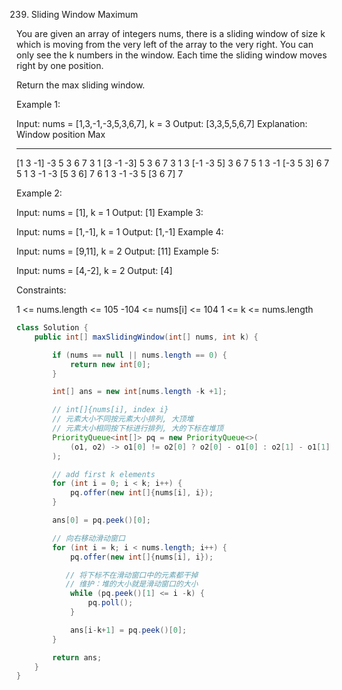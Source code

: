 239. Sliding Window Maximum

You are given an array of integers nums, there is a sliding window of size k which is moving from the very left of the array to the very right. You can only see the k numbers in the window. Each time the sliding window moves right by one position.

Return the max sliding window.

Example 1:

Input: nums = [1,3,-1,-3,5,3,6,7], k = 3
Output: [3,3,5,5,6,7]
Explanation: 
Window position                Max
---------------               -----
[1  3  -1] -3  5  3  6  7       3
 1 [3  -1  -3] 5  3  6  7       3
 1  3 [-1  -3  5] 3  6  7       5
 1  3  -1 [-3  5  3] 6  7       5
 1  3  -1  -3 [5  3  6] 7       6
 1  3  -1  -3  5 [3  6  7]      7

Example 2:

Input: nums = [1], k = 1
Output: [1]
Example 3:

Input: nums = [1,-1], k = 1
Output: [1,-1]
Example 4:

Input: nums = [9,11], k = 2
Output: [11]
Example 5:

Input: nums = [4,-2], k = 2
Output: [4]


Constraints:

1 <= nums.length <= 105
-104 <= nums[i] <= 104
1 <= k <= nums.length

```java
class Solution {
    public int[] maxSlidingWindow(int[] nums, int k) {

        if (nums == null || nums.length == 0) {
            return new int[0];
        }

        int[] ans = new int[nums.length -k +1];

        // int[]{nums[i], index i}
        // 元素大小不同按元素大小排列, 大顶堆
        // 元素大小相同按下标进行排列, 大的下标在堆顶
        PriorityQueue<int[]> pq = new PriorityQueue<>(
            (o1, o2) -> o1[0] != o2[0] ? o2[0] - o1[0] : o2[1] - o1[1]
        );

        // add first k elements
        for (int i = 0; i < k; i++) {
            pq.offer(new int[]{nums[i], i});
        }

        ans[0] = pq.peek()[0];

        // 向右移动滑动窗口
        for (int i = k; i < nums.length; i++) {
            pq.offer(new int[]{nums[i], i});

           // 将下标不在滑动窗口中的元素都干掉
           // 维护：堆的大小就是滑动窗口的大小
            while (pq.peek()[1] <= i -k) {
                pq.poll();
            }

            ans[i-k+1] = pq.peek()[0];
        }

        return ans;
    }
}
```

````java

````



